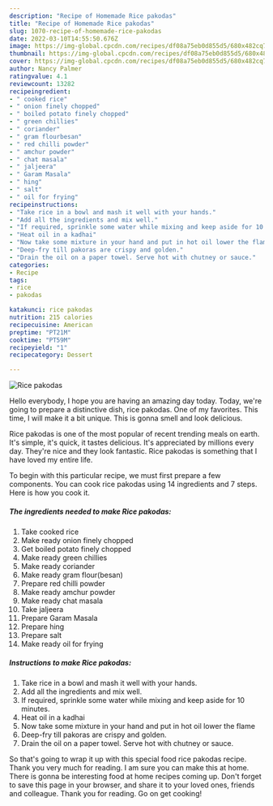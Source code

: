 ```yaml
---
description: "Recipe of Homemade Rice pakodas"
title: "Recipe of Homemade Rice pakodas"
slug: 1070-recipe-of-homemade-rice-pakodas
date: 2022-03-10T14:55:50.676Z
image: https://img-global.cpcdn.com/recipes/df08a75eb0d855d5/680x482cq70/rice-pakodas-recipe-main-photo.jpg
thumbnail: https://img-global.cpcdn.com/recipes/df08a75eb0d855d5/680x482cq70/rice-pakodas-recipe-main-photo.jpg
cover: https://img-global.cpcdn.com/recipes/df08a75eb0d855d5/680x482cq70/rice-pakodas-recipe-main-photo.jpg
author: Nancy Palmer
ratingvalue: 4.1
reviewcount: 13282
recipeingredient:
- " cooked rice"
- " onion finely chopped"
- " boiled potato finely chopped"
- " green chillies"
- " coriander"
- " gram flourbesan"
- " red chilli powder"
- " amchur powder"
- " chat masala"
- " jaljeera"
- " Garam Masala"
- " hing"
- " salt"
- " oil for frying"
recipeinstructions:
- "Take rice in a bowl and mash it well with your hands."
- "Add all the ingredients and mix well."
- "If required, sprinkle some water while mixing and keep aside for 10 minutes."
- "Heat oil in a kadhai"
- "Now take some mixture in your hand and put in hot oil lower the flame"
- "Deep-fry till pakoras are crispy and golden."
- "Drain the oil on a paper towel. Serve hot with chutney or sauce."
categories:
- Recipe
tags:
- rice
- pakodas

katakunci: rice pakodas 
nutrition: 215 calories
recipecuisine: American
preptime: "PT21M"
cooktime: "PT59M"
recipeyield: "1"
recipecategory: Dessert

---
```



![Rice pakodas](https://img-global.cpcdn.com/recipes/df08a75eb0d855d5/680x482cq70/rice-pakodas-recipe-main-photo.jpg)

Hello everybody, I hope you are having an amazing day today. Today, we're going to prepare a distinctive dish, rice pakodas. One of my favorites. This time, I will make it a bit unique. This is gonna smell and look delicious.



Rice pakodas is one of the most popular of recent trending meals on earth. It's simple, it's quick, it tastes delicious. It's appreciated by millions every day. They're nice and they look fantastic. Rice pakodas is something that I have loved my entire life.


To begin with this particular recipe, we must first prepare a few components. You can cook rice pakodas using 14 ingredients and 7 steps. Here is how you cook it.

<!--inarticleads1-->

##### The ingredients needed to make Rice pakodas:

1. Take  cooked rice
1. Make ready  onion finely chopped
1. Get  boiled potato finely chopped
1. Make ready  green chillies
1. Make ready  coriander
1. Make ready  gram flour(besan)
1. Prepare  red chilli powder
1. Make ready  amchur powder
1. Make ready  chat masala
1. Take  jaljeera
1. Prepare  Garam Masala
1. Prepare  hing
1. Prepare  salt
1. Make ready  oil for frying




<!--inarticleads2-->

##### Instructions to make Rice pakodas:

1. Take rice in a bowl and mash it well with your hands.
1. Add all the ingredients and mix well.
1. If required, sprinkle some water while mixing and keep aside for 10 minutes.
1. Heat oil in a kadhai
1. Now take some mixture in your hand and put in hot oil lower the flame
1. Deep-fry till pakoras are crispy and golden.
1. Drain the oil on a paper towel. Serve hot with chutney or sauce.




So that's going to wrap it up with this special food rice pakodas recipe. Thank you very much for reading. I am sure you can make this at home. There is gonna be interesting food at home recipes coming up. Don't forget to save this page in your browser, and share it to your loved ones, friends and colleague. Thank you for reading. Go on get cooking!
